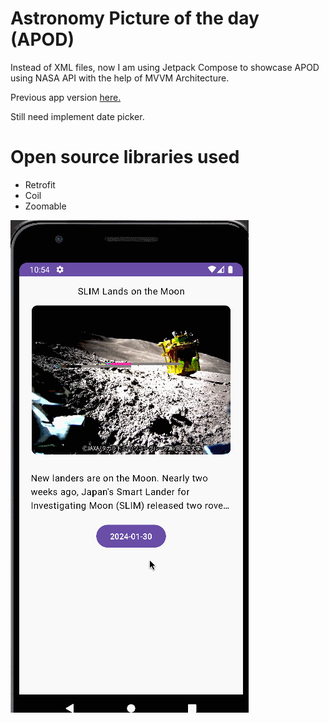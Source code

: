 # Astronomy Picture of the day (APOD)
Instead of XML files, now I am using Jetpack Compose to showcase APOD using NASA API with the help of MVVM Architecture.

<p>Previous app version <a href="https://github.com/arty-aj/NasaAPI">here.</a></p>
Still need implement date picker.

# Open source libraries used
* Retrofit
* Coil
* Zoomable

<img src="https://github.com/arty-aj/NASA-APP/blob/main/ApodCompose.gif">

